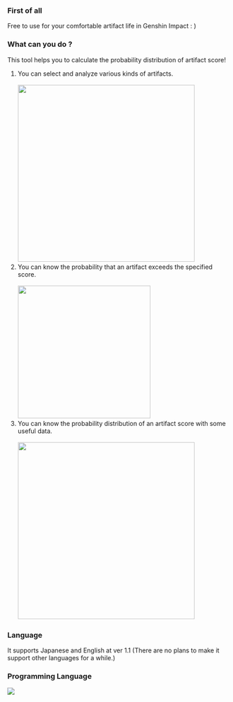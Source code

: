 ### First of all
Free to use for your comfortable artifact life in Genshin Impact : )

### What can you do ?
This tool helps you to calculate the probability distribution of artifact score!
1. You can select and analyze various kinds of artifacts.<br><br><img src="https://github.com/user-attachments/assets/dfbdf5a6-4610-45b4-90a8-bbd0899f863e" width="400"><br>
2. You can know the probability that an artifact exceeds the specified score.<br><br><img src="https://github.com/user-attachments/assets/4343d135-d343-4532-84dc-e5a3425e04a0" width="300"><br>
3. You can know the probability distribution of an artifact score with some useful data.<br><br><img src="https://github.com/user-attachments/assets/193fa0e5-82b1-45bc-a10f-e667c03d686b" width="400"><br>

### Language
It supports Japanese and English at ver 1.1 (There are no plans to make it support other languages for a while.)

### Programming Language
<img src="https://img.shields.io/badge/-Python-F9DC3E.svg?logo=python&style=flat">
